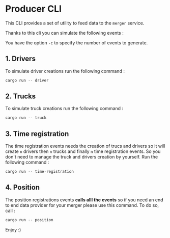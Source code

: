 # Producer CLI

This CLI provides a set of utility to feed data to the `merger` service.

Thanks to this cli you can simulate the following events : 

You have the option `-c` to specify the number of events to generate.

## 1. Drivers

To simulate driver creations run the following command : 

```rust
cargo run -- driver
```

## 2. Trucks

To simulate truck creations run the following command : 

```rust
cargo run -- truck
```

## 3. Time registration

The time registration events needs the creation of trucs and drivers so it will create
`n` drivers then `n` trucks and finally `n` time registration events. So you
don't need to manage the truck and drivers creation by yourself.
Run the following command :

```rust
cargo run -- time-registration
```

## 4. Position

The position registrations events **calls alll the events** so if you need an end to end
data provider for your merger please use this command. To do so, call :

```rust
cargo run -- position
```

Enjoy :)
